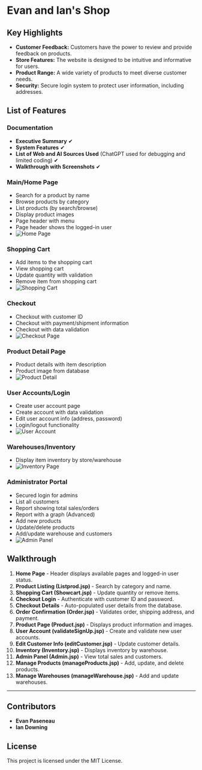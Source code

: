 # Evan and Ian's Shop

## Key Highlights
- **Customer Feedback:** Customers have the power to review and provide feedback on products.
- **Store Features:** The website is designed to be intuitive and informative for users.
- **Product Range:** A wide variety of products to meet diverse customer needs.
- **Security:** Secure login system to protect user information, including addresses.

## List of Features

### Documentation
- **Executive Summary** ✔
- **System Features** ✔
- **List of Web and AI Sources Used** (ChatGPT used for debugging and limited coding) ✔
- **Walkthrough with Screenshots** ✔

### Main/Home Page
- Search for a product by name
- Browse products by category
- List products (by search/browse)
- Display product images
- Page header with menu
- Page header shows the logged-in user
- ![Home Page](screenshots/home_page.png)

### Shopping Cart
- Add items to the shopping cart
- View shopping cart
- Update quantity with validation
- Remove item from shopping cart
- ![Shopping Cart](screenshots/shopping_cart.png)

### Checkout
- Checkout with customer ID
- Checkout with payment/shipment information
- Checkout with data validation
- ![Checkout Page](screenshots/checkout.png)

### Product Detail Page
- Product details with item description
- Product image from database
- ![Product Detail](screenshots/product_detail.png)

### User Accounts/Login
- Create user account page
- Create account with data validation
- Edit user account info (address, password)
- Login/logout functionality
- ![User Account](screenshots/user_account.png)

### Warehouses/Inventory
- Display item inventory by store/warehouse
- ![Inventory Page](screenshots/inventory.png)

### Administrator Portal
- Secured login for admins
- List all customers
- Report showing total sales/orders
- Report with a graph (Advanced)
- Add new products
- Update/delete products
- Add/update warehouse and customers
- ![Admin Panel](screenshots/admin_panel.png)

## Walkthrough
1. **Home Page** - Header displays available pages and logged-in user status.
2. **Product Listing (Listprod.jsp)** - Search by category and name.
3. **Shopping Cart (Showcart.jsp)** - Update quantity or remove items.
4. **Checkout Login** - Authenticate with customer ID and password.
5. **Checkout Details** - Auto-populated user details from the database.
6. **Order Confirmation (Order.jsp)** - Validates order, shipping address, and payment.
7. **Product Page (Product.jsp)** - Displays product information and images.
8. **User Account (validateSignUp.jsp)** - Create and validate new user accounts.
9. **Edit Customer Info (editCustomer.jsp)** - Update customer details.
10. **Inventory (Inventory.jsp)** - Displays inventory by warehouse.
11. **Admin Panel (Admin.jsp)** - View total sales and customers.
12. **Manage Products (manageProducts.jsp)** - Add, update, and delete products.
13. **Manage Warehouses (manageWarehouse.jsp)** - Add and update warehouses.

---

## Contributors
- **Evan Paseneau**
- **Ian Downing**

## License
This project is licensed under the MIT License.
